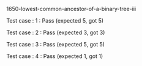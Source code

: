 
1650-lowest-common-ancestor-of-a-binary-tree-iii


Test case : 1 : Pass
 (expected 5, got 5)

Test case : 2 : Pass
 (expected 3, got 3)

Test case : 3 : Pass
 (expected 5, got 5)

Test case : 4 : Pass
 (expected 1, got 1)
